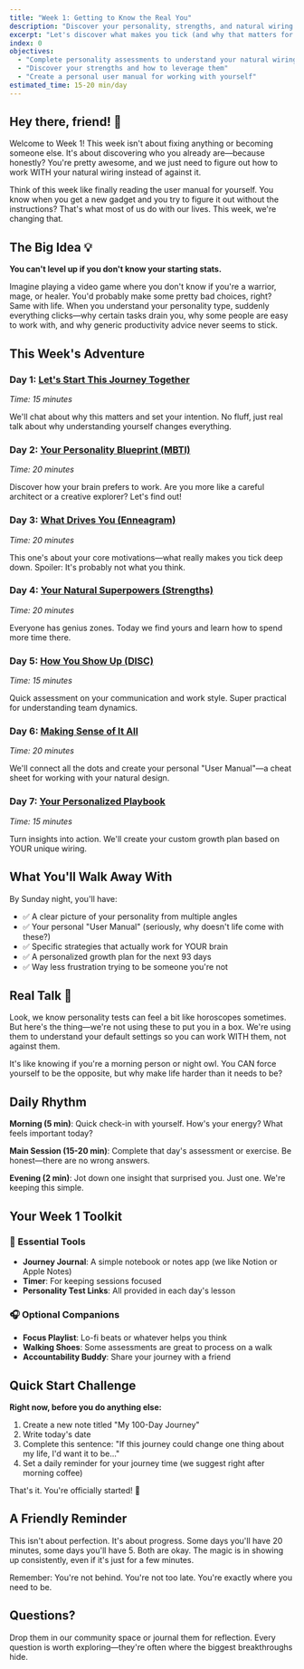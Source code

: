 ```yaml
---
title: "Week 1: Getting to Know the Real You"
description: "Discover your personality, strengths, and natural wiring to build a life that actually fits you"
excerpt: "Let's discover what makes you tick (and why that matters for your growth)"
index: 0
objectives:
  - "Complete personality assessments to understand your natural wiring"
  - "Discover your strengths and how to leverage them"
  - "Create a personal user manual for working with yourself"
estimated_time: 15-20 min/day
---
```


## Hey there, friend! 👋

Welcome to Week 1! This week isn't about fixing anything or becoming someone else. It's about discovering who you already are—because honestly? You're pretty awesome, and we just need to figure out how to work WITH your natural wiring instead of against it.

Think of this week like finally reading the user manual for yourself. You know when you get a new gadget and you try to figure it out without the instructions? That's what most of us do with our lives. This week, we're changing that.

## The Big Idea 💡

**You can't level up if you don't know your starting stats.**

Imagine playing a video game where you don't know if you're a warrior, mage, or healer. You'd probably make some pretty bad choices, right? Same with life. When you understand your personality type, suddenly everything clicks—why certain tasks drain you, why some people are easy to work with, and why generic productivity advice never seems to stick.

## This Week's Adventure

### Day 1: [Let's Start This Journey Together](./01-introduction)
*Time: 15 minutes*

We'll chat about why this matters and set your intention. No fluff, just real talk about why understanding yourself changes everything.

### Day 2: [Your Personality Blueprint (MBTI)](./02-mbti-assessment)
*Time: 20 minutes*

Discover how your brain prefers to work. Are you more like a careful architect or a creative explorer? Let's find out!

### Day 3: [What Drives You (Enneagram)](./03-enneagram-assessment)
*Time: 20 minutes*

This one's about your core motivations—what really makes you tick deep down. Spoiler: It's probably not what you think.

### Day 4: [Your Natural Superpowers (Strengths)](./04-strengthsfinder)
*Time: 20 minutes*

Everyone has genius zones. Today we find yours and learn how to spend more time there.

### Day 5: [How You Show Up (DISC)](./05-disc-assessment)
*Time: 15 minutes*

Quick assessment on your communication and work style. Super practical for understanding team dynamics.

### Day 6: [Making Sense of It All](./06-synthesis-session)
*Time: 20 minutes*

We'll connect all the dots and create your personal "User Manual"—a cheat sheet for working with your natural design.

### Day 7: [Your Personalized Playbook](./07-create-playbook)
*Time: 15 minutes*

Turn insights into action. We'll create your custom growth plan based on YOUR unique wiring.

## What You'll Walk Away With

By Sunday night, you'll have:
- ✅ A clear picture of your personality from multiple angles
- ✅ Your personal "User Manual" (seriously, why doesn't life come with these?)
- ✅ Specific strategies that actually work for YOUR brain
- ✅ A personalized growth plan for the next 93 days
- ✅ Way less frustration trying to be someone you're not

## Real Talk 💬

Look, we know personality tests can feel a bit like horoscopes sometimes. But here's the thing—we're not using these to put you in a box. We're using them to understand your default settings so you can work WITH them, not against them.

It's like knowing if you're a morning person or night owl. You CAN force yourself to be the opposite, but why make life harder than it needs to be?

## Daily Rhythm

**Morning (5 min)**: Quick check-in with yourself. How's your energy? What feels important today?

**Main Session (15-20 min)**: Complete that day's assessment or exercise. Be honest—there are no wrong answers.

**Evening (2 min)**: Jot down one insight that surprised you. Just one. We're keeping this simple.

## Your Week 1 Toolkit

### 📱 Essential Tools
- **Journey Journal**: A simple notebook or notes app (we like Notion or Apple Notes)
- **Timer**: For keeping sessions focused
- **Personality Test Links**: All provided in each day's lesson

### 🎧 Optional Companions
- **Focus Playlist**: Lo-fi beats or whatever helps you think
- **Walking Shoes**: Some assessments are great to process on a walk
- **Accountability Buddy**: Share your journey with a friend

## Quick Start Challenge

**Right now, before you do anything else:**

1. Create a new note titled "My 100-Day Journey"
2. Write today's date
3. Complete this sentence: "If this journey could change one thing about my life, I'd want it to be..."
4. Set a daily reminder for your journey time (we suggest right after morning coffee)

That's it. You're officially started! 🎉

## A Friendly Reminder

This isn't about perfection. It's about progress. Some days you'll have 20 minutes, some days you'll have 5. Both are okay. The magic is in showing up consistently, even if it's just for a few minutes.

Remember: You're not behind. You're not too late. You're exactly where you need to be.

## Questions?

Drop them in our community space or journal them for reflection. Every question is worth exploring—they're often where the biggest breakthroughs hide.

